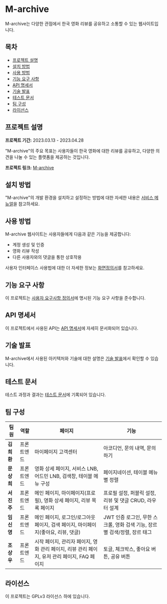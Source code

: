 # M-archive

M-archive는 다양한 관점에서 한국 영화 리뷰를 공유하고 소통할 수 있는 웹사이트입니다.

## 목차
- [프로젝트 설명](#프로젝트-설명)
- [설치 방법](#설치-방법)
- [사용 방법](#사용-방법)
- [기능 요구 사항](#기능-요구-사항)
- [API 명세서](#api-명세서)
- [기술 발표](#기술-발표)
- [테스트 문서](#테스트-문서)
- [팀 구성](#팀-구성)
- [라이선스](#라이선스)

## 프로젝트 설명
**프로젝트 기간:** 2023.03.13 - 2023.04.28

"M-archive"의 주요 목표는 사용자들이 한국 영화에 대한 리뷰를 공유하고, 다양한 의견을 나눌 수 있는 플랫폼을 제공하는 것입니다.

**프로젝트 링크:** [M-archive](#)

## 설치 방법
"M-archive"의 개발 환경을 설치하고 설정하는 방법에 대한 자세한 내용은 [서비스 메뉴얼](#)을 참고하세요.

## 사용 방법
M-archive 웹사이트는 사용자들에게 다음과 같은 기능을 제공합니다:
- 계정 생성 및 인증
- 영화 리뷰 작성
- 다른 사용자와의 댓글을 통한 상호작용

사용자 인터페이스 사용법에 대한 더 자세한 정보는 [화면정의서](#)를 참고하세요.

## 기능 요구 사항
이 프로젝트는 [사용자 요구사항 정의서](#)에 명시된 기능 요구 사항을 준수합니다.

## API 명세서
이 프로젝트에서 사용된 API는 [API 명세서](#)에 자세히 문서화되어 있습니다.

## 기술 발표
M-archive에서 사용된 아키텍처와 기술에 대한 설명은 [기술 발표](#)에서 확인할 수 있습니다.

## 테스트 문서
테스트 과정과 결과는 [테스트 문서](#)에 기록되어 있습니다.

## 팀 구성

| 팀원       | 역할       | 페이지                                  | 기능                                      |
| ---------- | ---------- | --------------------------------------- | ----------------------------------------- |
| **김희환** | 프론트엔드 | 마이페이지 고객센터                      | 아코디언, 문의 내역, 문의하기              |
| **문상희** | 프론트엔드 | 영화 상세 페이지, 서비스 LNB, 어드민 LNB, 검색창, 테이블 메뉴 구성 | 페이지네이션, 테이블 메뉴별 정렬           |
| **서진주** | 프론트엔드 | 메인 페이지, 마이페이지(프로필), 영화 상세 페이지, 리뷰 목록 페이지 | 프로필 설정, 퍼블릭 설정, 리뷰 및 댓글 CRUD, 라우터 설계 |
| **임신영** | 프론트엔드 | 메인 페이지, 로그인/로그아웃 페이지, 검색 페이지, 마이페이지(좋아요, 리뷰, 댓글) | JWT 인증 로그인, 무한 스크롤, 영화 검색 기능, 장르별 검색/정렬, 장르 태그 |
| **조상우** | 프론트엔드 | 시작 페이지, 관리자 페이지, 영화 관리 페이지, 리뷰 관리 페이지, 유저 관리 페이지, FAQ 페이지 | 토글, 체크박스, 좋아요 버튼, 공유 버튼      |

## 라이선스
이 프로젝트는 GPLv3 라이선스 하에 있습니다.
